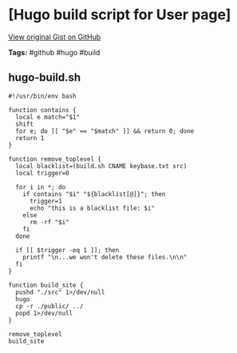 # [Hugo build script for User page] 

[View original Gist on GitHub](https://gist.github.com/Integralist/548e1d149e15003b5c799da2520ed46c)

**Tags:** #github #hugo #build

## hugo-build.sh

```shell
#!/usr/bin/env bash

function contains {
  local e match="$1"
  shift
  for e; do [[ "$e" == "$match" ]] && return 0; done
  return 1
}

function remove_toplevel {
  local blacklist=(build.sh CNAME keybase.txt src)
  local trigger=0

  for i in *; do
    if contains "$i" "${blacklist[@]}"; then
      trigger=1
      echo "this is a blacklist file: $i"
    else
      rm -rf "$i"
    fi
  done

  if [[ $trigger -eq 1 ]]; then
    printf "\n...we won't delete these files.\n\n"
  fi
}

function build_site {
  pushd "./src" 1>/dev/null
  hugo
  cp -r ./public/ ../
  popd 1>/dev/null
}

remove_toplevel
build_site
```

